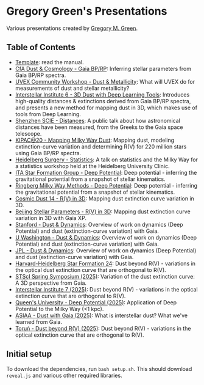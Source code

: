 Gregory Green's Presentations
=============================

Various presentations created by [Gregory M. Green](http://greg.ory.gr).

Table of Contents
-----------------

* [Template](presentations/template.html): read the manual.
* [CfA Dust & Cosmology - Gaia BP/RP](presentations/cfa_dust_cosmology.html): Inferring stellar parameters from Gaia BP/RP spectra.
* [UVEX Community Workshop - Dust & Metallicity](presentations/uvex-2023.html): What will UVEX do for measurements of dust and stellar metallicity?
* [Interstellar Institute 6 - 3D Dust with Deep Learning Tools](presentations/dust3d_orsay2023.html): Introduces high-quality distances & extinctions derived from Gaia BP/RP spectra, and presents a new method for mapping dust in 3D, which makes use of tools from Deep Learning.
* [Shenzhen SCIE - Distances](presentations/distance_shenzhen2023.html): A public talk about how astronomical distances have been measured, from the Greeks to the Gaia space telescope.
* [KIPAC@20 - Mapping Milky Way Dust](presentations/kipac_at_20.html): Mapping dust, modeling extinction-curve variation and determining R(V) for 220 million stars using Gaia BP/RP spectra.
* [Heidelberg Surgery - Statistics](presentations/heidelberg_surgery_stats.html): A talk on statistics and the Milky Way for a statistics workshop held at the Heidelberg University Clinic.
* [ITA Star Formation Group - Deep Potential](presentations/deep_potential_ita_2023y11m.html): Deep potential - inferring the gravitational potential from a snapshot of stellar kinematics.
* [Ringberg Milky Way Methods - Deep Potential](presentations/deep_potential_ringberg_2024y07m.html): Deep potential - inferring the gravitational potential from a snapshot of stellar kinematics.
* [Cosmic Dust 14 - R(V) in 3D](presentations/cosmic_dust_14.html): Mapping dust extinction curve variation in 3D.
* [Beijing Stellar Parameters - R(V) in 3D](presentations/lowres_spectra_beijing_2024.html): Mapping dust extinction curve variation in 3D with Gaia XP.
* [Stanford - Dust & Dynamics](presentations/stanford_dust_dynamics_2024y10m.html): Overview of work on dynamics (Deep Potential) and dust (extinction-curve variation) with Gaia.
* [U Washington - Dust & Dynamics](presentations/uwashington_dust_dynamics_2024y10m.html): Overview of work on dynamics (Deep Potential) and dust (extinction-curve variation) with Gaia.
* [JPL - Dust & Dynamics](presentations/jpl_dust_dynamics_2024y10m.html): Overview of work on dynamics (Deep Potential) and dust (extinction-curve variation) with Gaia.
* [Harvard-Heidelberg Star Formation 24](presentations/hhsf24_2024y12m.html): Dust beyond R(V) - variations in the optical dust extinction curve that are orthogonal to R(V).
* [STScI Spring Symposium (2025)](presentations/stsci_spring_symposium_2025y05m.html): Variation of the dust extinction curve: A 3D perspective from Gaia.
* [Interstellar Institute 7 (2025)](presentations/beyond_Rv_ii7.html): Dust beyond R(V) - variations in the optical extinction curve that are orthogonal to R(V).
* [Queen's University - Deep Potential (2025)](presentations/deep_potential_queens_2025y08m.html): Application of Deep Potential to the Milky Way (<1 kpc).
* [ASIAA - Dust with Gaia (2025)](presentations/asiaa_dust_2025y09m.html): What is interstellar dust? What we've learned from Gaia.
* [Toruń - Dust beyond R(V) (2025)](presentations/beyond_Rv_torun.html): Dust beyond R(V) - variations in the optical extinction curve that are orthogonal to R(V).

Initial setup
-------------

To download the dependencies, run `bash setup.sh`. This should download `reveal.js` and various other required libraries.
